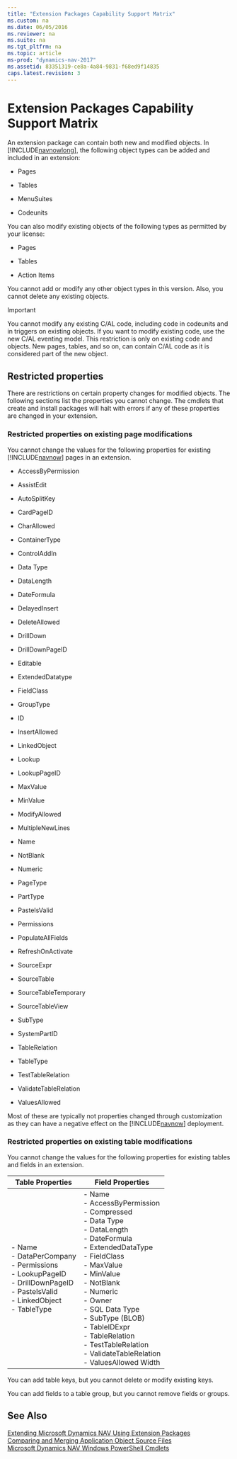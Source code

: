 ```yaml
---
title: "Extension Packages Capability Support Matrix"
ms.custom: na
ms.date: 06/05/2016
ms.reviewer: na
ms.suite: na
ms.tgt_pltfrm: na
ms.topic: article
ms-prod: "dynamics-nav-2017"
ms.assetid: 83351319-ce8a-4a84-9831-f68ed9f14835
caps.latest.revision: 3
---
```

# Extension Packages Capability Support Matrix
An extension package can contain both new and modified objects. In [!INCLUDE[navnowlong](includes/navnowlong_md.md)], the following object types can be added and included in an extension:  
  
-   Pages  
  
-   Tables  
  
-   MenuSuites  
  
-   Codeunits  
  
 You can also modify existing objects of the following types as permitted by your license:  
  
-   Pages  
  
-   Tables  
  
-   Action Items  
  
 You cannot add or modify any other object types in this version. Also, you cannot delete any existing objects.  
  
> [!IMPORTANT]  
>  You cannot modify any existing C/AL code, including code in codeunits and in triggers on existing objects. If you want to modify existing code, use the new C/AL eventing model. This restriction is only on existing code and objects. New pages, tables, and so on, can contain C/AL code as it is considered part of the new object.  
  
## Restricted properties  
 There are restrictions on certain property changes for modified objects. The following sections list the properties you cannot change. The cmdlets that create and install packages will halt with errors if any of these properties are changed in your extension.  
  
### Restricted properties on existing page modifications  
 You cannot change the values for the following properties for existing [!INCLUDE[navnow](includes/navnow_md.md)] pages in an extension.  
  
-   AccessByPermission  
  
-   AssistEdit  
  
-   AutoSplitKey  
  
-   CardPageID  
  
-   CharAllowed  
  
-   ContainerType  
  
-   ControlAddIn  
  
-   Data Type  
  
-   DataLength  
  
-   DateFormula  
  
-   DelayedInsert  
  
-   DeleteAllowed  
  
-   DrillDown  
  
-   DrillDownPageID  
  
-   Editable  
  
-   ExtendedDatatype  
  
-   FieldClass  
  
-   GroupType  
  
-   ID  
  
-   InsertAllowed  
  
-   LinkedObject  
  
-   Lookup  
  
-   LookupPageID  
  
-   MaxValue  
  
-   MinValue  
  
-   ModifyAllowed  
  
-   MultipleNewLines  
  
-   Name  
  
-   NotBlank  
  
-   Numeric  
  
-   PageType  
  
-   PartType  
  
-   PasteIsValid  
  
-   Permissions  
  
-   PopulateAllFields  
  
-   RefreshOnActivate  
  
-   SourceExpr  
  
-   SourceTable  
  
-   SourceTableTemporary  
  
-   SourceTableView  
  
-   SubType  
  
-   SystemPartID  
  
-   TableRelation  
  
-   TableType  
  
-   TestTableRelation  
  
-   ValidateTableRelation  
  
-   ValuesAllowed  
  
 Most of these are typically not properties changed through customization as they can have a negative effect on the [!INCLUDE[navnow](includes/navnow_md.md)] deployment.  
  
### Restricted properties on existing table modifications  
 You cannot change the values for the following properties for existing tables and fields in an extension.  
  
|Table Properties|Field Properties|  
|----------------------|----------------------|  
|-   Name<br />-   DataPerCompany<br />-   Permissions<br />-   LookupPageID<br />-   DrillDownPageID<br />-   PasteIsValid<br />-   LinkedObject<br />-   TableType|-   Name<br />-   AccessByPermission<br />-   Compressed<br />-   Data Type<br />-   DataLength<br />-   DateFormula<br />-   ExtendedDataType<br />-   FieldClass<br />-   MaxValue<br />-   MinValue<br />-   NotBlank<br />-   Numeric<br />-   Owner<br />-   SQL Data Type<br />-   SubType \(BLOB\)<br />-   TableIDExpr<br />-   TableRelation<br />-   TestTableRelation<br />-   ValidateTableRelation<br />-   ValuesAllowed Width|  
  
 You can add table keys, but you cannot delete or modify existing keys.  
  
 You can add fields to a table group, but you cannot remove fields or groups.  
  
## See Also  
 [Extending Microsoft Dynamics NAV Using Extension Packages](Extending-Microsoft-Dynamics-NAV-Using-Extension-Packages.md)   
 [Comparing and Merging Application Object Source Files](Comparing-and-Merging-Application-Object-Source-Files.md)   
 [Microsoft Dynamics NAV Windows PowerShell Cmdlets](Microsoft-Dynamics-NAV-Windows-PowerShell-Cmdlets.md)